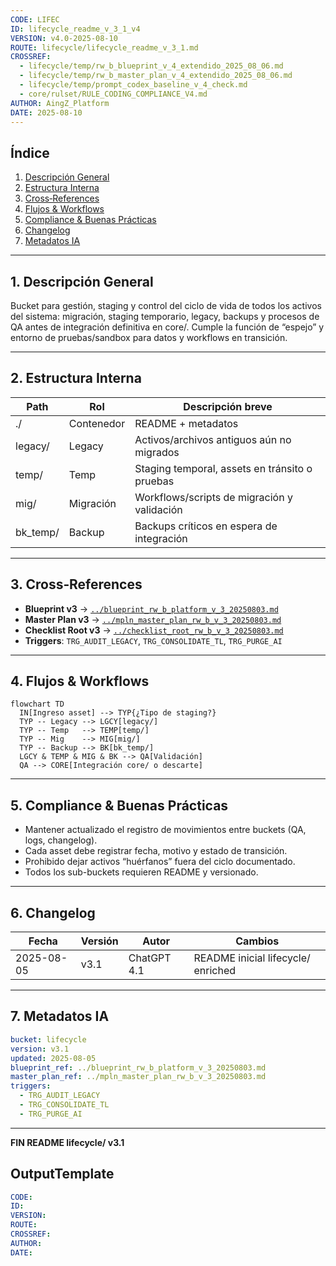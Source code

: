```yaml
---
CODE: LIFEC
ID: lifecycle_readme_v_3_1_v4
VERSION: v4.0-2025-08-10
ROUTE: lifecycle/lifecycle_readme_v_3_1.md
CROSSREF:
  - lifecycle/temp/rw_b_blueprint_v_4_extendido_2025_08_06.md
  - lifecycle/temp/rw_b_master_plan_v_4_extendido_2025_08_06.md
  - lifecycle/temp/prompt_codex_baseline_v_4_check.md
  - core/rulset/RULE_CODING_COMPLIANCE_V4.md
AUTHOR: AingZ_Platform
DATE: 2025-08-10
---
```

## Índice

1. [Descripción General](#1-descripción-general)
2. [Estructura Interna](#2-estructura-interna)
3. [Cross‑References](#3-cross-references)
4. [Flujos & Workflows](#4-flujos--workflows)
5. [Compliance & Buenas Prácticas](#5-compliance--buenas-practicas)
6. [Changelog](#6-changelog)
7. [Metadatos IA](#7-metadatos-ia)

---

## 1. Descripción General

Bucket para gestión, staging y control del ciclo de vida de todos los activos del sistema: migración, staging temporario, legacy, backups y procesos de QA antes de integración definitiva en core/. Cumple la función de “espejo” y entorno de pruebas/sandbox para datos y workflows en transición.

---

## 2. Estructura Interna

| Path      | Rol        | Descripción breve                              |
| --------- | ---------- | ---------------------------------------------- |
| ./        | Contenedor | README + metadatos                             |
| legacy/   | Legacy     | Activos/archivos antiguos aún no migrados      |
| temp/     | Temp       | Staging temporal, assets en tránsito o pruebas |
| mig/      | Migración  | Workflows/scripts de migración y validación    |
| bk\_temp/ | Backup     | Backups críticos en espera de integración      |

---

## 3. Cross‑References

- **Blueprint v3** → [`../blueprint_rw_b_platform_v_3_20250803.md`](../blueprint_rw_b_platform_v_3_20250803.md)
- **Master Plan v3** → [`../mpln_master_plan_rw_b_v_3_20250803.md`](../mpln_master_plan_rw_b_v_3_20250803.md)
- **Checklist Root v3** → [`../checklist_root_rw_b_v_3_20250803.md`](../checklist_root_rw_b_v_3_20250803.md)
- **Triggers**: `TRG_AUDIT_LEGACY`, `TRG_CONSOLIDATE_TL`, `TRG_PURGE_AI`

---

## 4. Flujos & Workflows

```mermaid
flowchart TD
  IN[Ingreso asset] --> TYP{¿Tipo de staging?}
  TYP -- Legacy --> LGCY[legacy/]
  TYP -- Temp   --> TEMP[temp/]
  TYP -- Mig    --> MIG[mig/]
  TYP -- Backup --> BK[bk_temp/]
  LGCY & TEMP & MIG & BK --> QA[Validación]
  QA --> CORE[Integración core/ o descarte]
```

---

## 5. Compliance & Buenas Prácticas

- Mantener actualizado el registro de movimientos entre buckets (QA, logs, changelog).
- Cada asset debe registrar fecha, motivo y estado de transición.
- Prohibido dejar activos “huérfanos” fuera del ciclo documentado.
- Todos los sub-buckets requieren README y versionado.

---

## 6. Changelog

| Fecha      | Versión | Autor       | Cambios                            |
| ---------- | ------- | ----------- | ---------------------------------- |
| 2025-08-05 | v3.1    | ChatGPT 4.1 | README inicial lifecycle/ enriched |

---

## 7. Metadatos IA

```yaml
bucket: lifecycle
version: v3.1
updated: 2025-08-05
blueprint_ref: ../blueprint_rw_b_platform_v_3_20250803.md
master_plan_ref: ../mpln_master_plan_rw_b_v_3_20250803.md
triggers:
  - TRG_AUDIT_LEGACY
  - TRG_CONSOLIDATE_TL
  - TRG_PURGE_AI
```

---

**FIN README lifecycle/ v3.1**

## OutputTemplate
```yaml
CODE:
ID:
VERSION:
ROUTE:
CROSSREF:
AUTHOR:
DATE:
```
